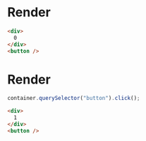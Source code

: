 # Render
```html
<div>
  0
</div>
<button />
```


# Render
```js
container.querySelector("button").click();
```
```html
<div>
  1
</div>
<button />
```
